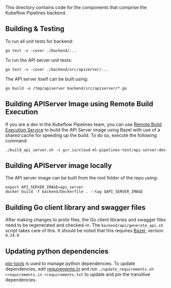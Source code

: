 This directory contains code for the components that comprise the Kubeflow
Pipelines backend.

## Building & Testing

To run all unit tests for backend: 

```
go test -v -cover ./backend/...
```

To run the API server unit tests:

```
go test -v -cover ./backend/src/apiserver/...
```

The API server itself can be built using:

```
go build -o /tmp/apiserver backend/src/apiserver/*.go
```

## Building APIServer Image using Remote Build Execution

If you are a dev in the Kubeflow Pipelines team, you can use
[Remote Build Execution Service](https://cloud.google.com/sdk/gcloud/reference/alpha/remote-build-execution/)
to build the API Server image using Bazel with use of a shared cache for
speeding up the build. To do so, execute the following command:

```
./build_api_server.sh -i gcr.io/cloud-ml-pipelines-test/api-server:dev
```

## Building APIServer image locally

The API server image can be built from the root folder of the repo using: 
```
export API_SERVER_IMAGE=api_server
docker build -f backend/Dockerfile . --tag $API_SERVER_IMAGE
```

## Building Go client library and swagger files

After making changes to proto files, the Go client libraries and swagger files
need to be regenerated and checked-in. The `backend/api/generate_api.sh` script
takes care of this. It should be noted that this requires
[Bazel](https://bazel.build/), version `0.24.0` 

## Updating python dependencies

[pip-tools](https://github.com/jazzband/pip-tools) is used to manage python
dependencies. To update dependencies, edit [requirements.in](requirements.in)
and run `./update_requirements.sh <requirements.in >requirements.txt` to update
and pin the transitive dependencies.
